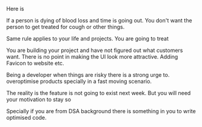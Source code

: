 Here is 

If a person is dying of blood loss and time is going out.
You don't want the person to get treated for cough or other things.

Same rule applies to your life and projects.
You are going to treat

You are building your project and have not figured out what customers want.
There is no point in making the UI look more attractive.
Adding Favicon to website etc.

Being a developer when things are risky there is a strong urge to.
overoptimise products specially in a fast moving scenario.

The reality is the feature is not going to exist next week.
But you will need your motivation to stay so 

Specially if you are from DSA background there is something in you to write optimised code.

    